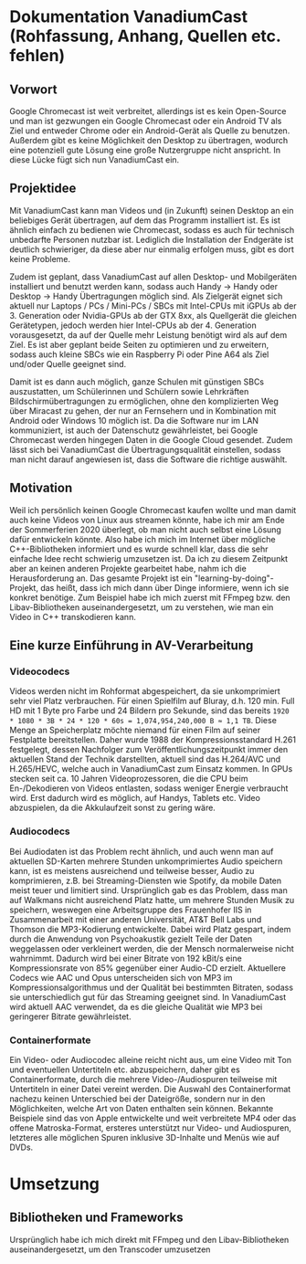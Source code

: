 # Dokumentation VanadiumCast (Rohfassung, Anhang, Quellen etc. fehlen)

## Vorwort
Google Chromecast ist weit verbreitet, allerdings ist es kein Open-Source und man ist gezwungen ein Google Chromecast oder ein Android TV als Ziel und entweder Chrome oder ein Android-Gerät als Quelle zu benutzen. Außerdem gibt es keine Möglichkeit den Desktop zu übertragen, wodurch eine potenziell gute Lösung eine große Nutzergruppe nicht anspricht. In diese Lücke fügt sich nun VanadiumCast ein.

## Projektidee
Mit VanadiumCast kann man Videos und (in Zukunft) seinen Desktop an ein beliebiges Gerät übertragen, auf dem das Programm installiert ist. Es ist ähnlich einfach zu bedienen wie Chromecast, sodass es auch für technisch unbedarfte Personen nutzbar ist. Lediglich die Installation der Endgeräte ist deutlich schwieriger, da diese aber nur einmalig erfolgen muss, gibt es dort keine Probleme.

Zudem ist geplant, dass VanadiumCast auf allen Desktop- und Mobilgeräten installiert und benutzt werden kann, sodass auch Handy → Handy oder Desktop → Handy Übertragungen möglich sind. Als Zielgerät eignet sich aktuell nur Laptops / PCs / Mini-PCs / SBCs mit Intel-CPUs mit iGPUs ab der 3. Generation oder Nvidia-GPUs ab der GTX 8xx, als Quellgerät die gleichen Gerätetypen, jedoch werden hier Intel-CPUs ab der 4. Generation vorausgesetzt, da auf der Quelle mehr Leistung benötigt wird als auf dem Ziel. Es ist aber geplant beide Seiten zu optimieren und zu erweitern, sodass auch kleine SBCs wie ein Raspberry Pi oder Pine A64 als Ziel und/oder Quelle geeignet sind.

Damit ist es dann auch möglich, ganze Schulen mit günstigen SBCs auszustatten, um Schülerinnen und Schülern sowie Lehrkräften Bildschirmübertragungen zu ermöglichen, ohne den komplizierten Weg über Miracast zu gehen, der nur an Fernsehern und in Kombination mit Android oder Windows 10 möglich ist. Da die Software nur im LAN kommuniziert, ist auch der Datenschutz gewährleistet, bei Google Chromecast werden hingegen Daten in die Google Cloud gesendet. Zudem lässt sich bei VanadiumCast die Übertragungsqualität einstellen, sodass man nicht darauf angewiesen ist, dass die Software die richtige auswählt.

## Motivation
Weil ich persönlich keinen Google Chromecast kaufen wollte und man damit auch keine Videos von Linux aus streamen könnte, habe ich mir am Ende der Sommerferien 2020 überlegt, ob man nicht auch selbst eine Lösung dafür entwickeln könnte. Also habe ich mich im Internet über mögliche C++-Bibliotheken informiert und es wurde schnell klar, dass die sehr einfache Idee recht schwierig umzusetzen ist. Da ich zu diesem Zeitpunkt aber an keinen anderen Projekte gearbeitet habe, nahm ich die Herausforderung an. Das gesamte Projekt ist ein "learning-by-doing"-Projekt, das heißt, dass ich mich dann über Dinge informiere, wenn ich sie konkret benötige. Zum Beispiel habe ich mich zuerst mit FFmpeg bzw. den Libav-Bibliotheken auseinandergesetzt, um zu verstehen, wie man ein Video in C++ transkodieren kann.

## Eine kurze Einführung in AV-Verarbeitung
### Videocodecs
Videos werden nicht im Rohformat abgespeichert, da sie unkomprimiert sehr viel Platz verbrauchen. Für einen Spielfilm auf Bluray, d.h. 120 min. Full HD mit 1 Byte pro Farbe und 24 Bildern pro Sekunde, sind das bereits ``1920 * 1080 * 3B * 24 * 120 * 60s = 1,074,954,240,000 B ≈ 1,1 TB``. Diese Menge an Speicherplatz möchte niemand für einen Film auf seiner Festplatte bereitstellen. Daher wurde 1988 der Kompressionsstandard H.261 festgelegt, dessen Nachfolger zum Veröffentlichungszeitpunkt immer den aktuellen Stand der Technik darstellten, aktuell sind das H.264/AVC und H.265/HEVC, welche auch in VanadiumCast zum Einsatz kommen. In GPUs stecken seit ca. 10 Jahren Videoprozessoren, die die CPU beim En-/Dekodieren von Videos entlasten, sodass weniger Energie verbraucht wird. Erst dadurch wird es möglich, auf Handys, Tablets etc. Video abzuspielen, da die Akkulaufzeit sonst zu gering wäre.

### Audiocodecs
Bei Audiodaten ist das Problem recht ähnlich, und auch wenn man auf aktuellen SD-Karten mehrere Stunden unkomprimiertes Audio speichern kann, ist es meistens ausreichend und teilweise besser, Audio zu komprimieren, z.B. bei Streaming-Diensten wie Spotify, da mobile Daten meist teuer und limitiert sind. Ursprünglich gab es das Problem, dass man auf Walkmans nicht ausreichend Platz hatte, um mehrere Stunden Musik zu speichern, weswegen eine Arbeitsgruppe des Frauenhofer IIS in Zusammenarbeit mit einer anderen Universität, AT&T Bell Labs und Thomson die MP3-Kodierung entwickelte. Dabei wird Platz gespart, indem durch die Anwendung von Psychoakustik gezielt Teile der Daten weggelassen oder verkleinert werden, die der Mensch normalerweise nicht wahrnimmt. Dadurch wird bei einer Bitrate von 192 kBit/s eine Kompressionsrate von 85% gegenüber einer Audio-CD erzielt.
Aktuellere Codecs wie AAC und Opus unterscheiden sich von MP3 im Kompressionsalgorithmus und der Qualität bei bestimmten Bitraten, sodass sie unterschiedlich gut für das Streaming geeignet sind. In VanadiumCast wird aktuell AAC verwendet, da es die gleiche Qualität wie MP3 bei geringerer Bitrate gewährleistet.

### Containerformate
Ein Video- oder Audiocodec alleine reicht nicht aus, um eine Video mit Ton und eventuellen Untertiteln etc. abzuspeichern, daher gibt es Containerformate, durch die mehrere Video-/Audiospuren teilweise mit Untertiteln in einer Datei vereint werden. Die Auswahl des Containerformat nachezu keinen Unterschied bei der Dateigröße, sondern nur in den Möglichkeiten, welche Art von Daten enthalten sein können. Bekannte Beispiele sind das von Apple entwickelte und weit verbreitete MP4 oder das offene Matroska-Format, ersteres unterstützt nur Video- und Audiospuren, letzteres alle möglichen Spuren inklusive 3D-Inhalte und Menüs wie auf DVDs.

# Umsetzung
## Bibliotheken und Frameworks
Ursprünglich habe ich mich direkt mit FFmpeg und den Libav-Bibliotheken auseinandergesetzt, um den Transcoder umzusetzen

